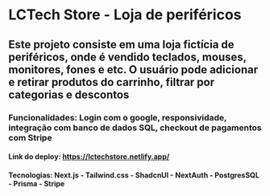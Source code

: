 # LCTech Store - Loja de periféricos

## Este projeto consiste em uma loja fictícia de periféricos, onde é vendido teclados, mouses, monitores, fones e etc. O usuário pode adicionar e retirar produtos do carrinho, filtrar por categorias e descontos

### Funcionalidades: Login com o google, responsividade, integração com banco de dados SQL, checkout de pagamentos com Stripe

#### Link do deploy: https://lctechstore.netlify.app/

#### Tecnologias: Next.js - Tailwind.css - ShadcnUI - NextAuth -  PostgresSQL - Prisma - Stripe
